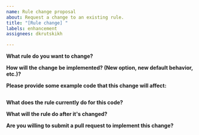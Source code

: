 ```yaml
---
name: Rule change proposal
about: Request a change to an existing rule.
title: "[Rule change] "
labels: enhancement
assignees: dkrutskikh

---
```


<!--
    This template is for requesting a rule change. If you want to ask a question, suggest a new rule or report a bug please use another template.
-->

**What rule do you want to change?**

**How will the change be implemented? (New option, new default behavior, etc.)?**

**Please provide some example code that this change will affect:**

<!-- Put your code examples here -->

```dart
```

**What does the rule currently do for this code?**

**What will the rule do after it's changed?**

**Are you willing to submit a pull request to implement this change?**
